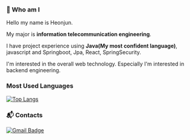 ### 👋 Who am I
Hello my name is Heonjun.

My major is **information telecommunication engineering**.

I have project experience using **Java(My most confident language)**, javascript and Springboot, Jpa, React, SpringSecurity.

I'm interested in the overall web technology. Especially I'm interested in backend engineering.

### Most Used Languages
[![Top Langs](https://github-readme-stats.vercel.app/api/top-langs/?username=limheonjun)](https://github.com/limheonjun/github-readme-stats)

### :mailbox_with_mail: Contacts
[![Gmail Badge](https://img.shields.io/badge/-Gmail-d14836?style=flat-square&logo=Gmail&logoColor=white&link=mailto:jumong4000@gmail.com)](mailto:jumong4000@gmail.com)

